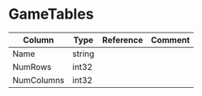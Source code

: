 # GameTables

| Column | Type | Reference | Comment |
|--------|------|-----------|---------|
|Name|string|||
|NumRows|int32|||
|NumColumns|int32|||
